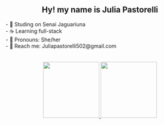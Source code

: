 <h2 align="center">Hy! my name is Julia Pastorelli</h2>

<div>
  - 🚩  Studing on Senai Jaguariuna <br>
  - ☕️  Learning full-stack <br>
  - 📢  Pronouns: She/her <br>
  - 💬  Reach me: Juliapastorelli502@gmail.com <br>
</div>
  <br></br>
<div align="center">
  <a href="https://github.com/PastorelliJulia">
  <img height="150em" src="https://github-readme-stats.vercel.app/api?username=PastorelliJulia&show_icons=true&theme=dracula&include_all_comsits=true&count_private=true"/>
    <img height="150em" src="https://github-readme-stats.vercel.app/api/top-langs/?username=PastorelliJulia&layout=compact&langs_count=7&theme=dracula"/>
</div>

